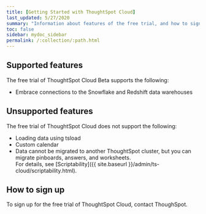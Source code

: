 ```yaml
---
title: [Getting Started with ThoughtSpot Cloud]
last_updated: 5/27/2020
summary: "Information about features of the free trial, and how to sign up."
toc: false
sidebar: mydoc_sidebar
permalink: /:collection/:path.html
---
```

## Supported features

The free trial of ThoughtSpot Cloud <span class="label label-beta-cloud-small">Beta</span> supports the following:
- Embrace connections to the Snowflake and Redshift data warehouses

## Unsupported features

The free trial of ThoughtSpot Cloud does not support the following:
- Loading data using tsload
- Custom calendar
- Data cannot be migrated to another ThoughtSpot cluster, but you can migrate pinboards, answers, and worksheets.  
For details, see [Scriptability]({{ site.baseurl }}/admin/ts-cloud/scriptability.html).

## How to sign up

To sign up for the free trial of ThoughtSpot Cloud, contact ThoughSpot.
